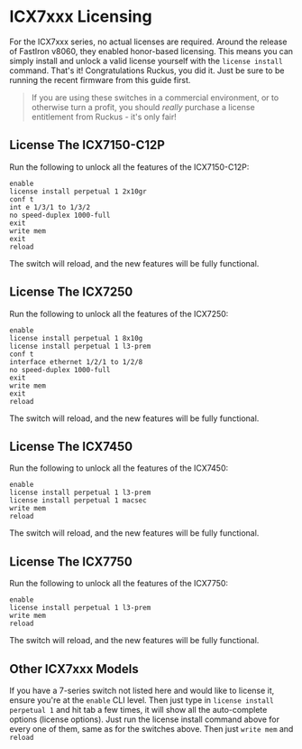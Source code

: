 # ICX7xxx Licensing

For the ICX7xxx series, no actual licenses are required. Around the release of FastIron v8060, they enabled honor-based licensing. This means you can simply install and unlock a valid license yourself with the `license install` command. That's it! Congratulations Ruckus, you did it. Just be sure to be running the recent firmware from this guide first.  

>If you are using these switches in a commercial environment, or to otherwise turn a profit, you should *really* purchase a license entitlement from Ruckus - it's only fair!

## License The ICX7150-C12P
Run the following to unlock all the features of the ICX7150-C12P:

```
enable
license install perpetual 1 2x10gr
conf t
int e 1/3/1 to 1/3/2
no speed-duplex 1000-full
exit
write mem
exit
reload
```
The switch will reload, and the new features will be fully functional.

## License The ICX7250
Run the following to unlock all the features of the ICX7250:

```
enable
license install perpetual 1 8x10g
license install perpetual 1 l3-prem
conf t
interface ethernet 1/2/1 to 1/2/8
no speed-duplex 1000-full
exit
write mem
exit
reload
```
The switch will reload, and the new features will be fully functional.

## License The ICX7450
Run the following to unlock all the features of the ICX7450:

```
enable
license install perpetual 1 l3-prem
license install perpetual 1 macsec
write mem
reload
```
The switch will reload, and the new features will be fully functional.

## License The ICX7750
Run the following to unlock all the features of the ICX7750:

```
enable
license install perpetual 1 l3-prem
write mem
reload
```
The switch will reload, and the new features will be fully functional.

## Other ICX7xxx Models
If you have a 7-series switch not listed here and would like to license it, ensure you're at the `enable` CLI level. Then just type in `license install perpetual 1` and hit tab a few times, it will show all the auto-complete options (license options). Just run the license install command above for every one of them, same as for the switches above. Then just `write mem` and `reload`
